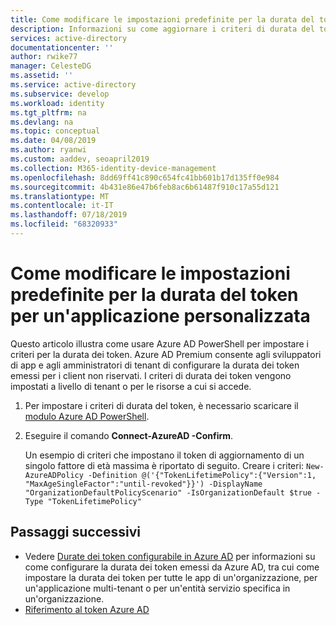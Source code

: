 ```yaml
---
title: Come modificare le impostazioni predefinite per la durata del token per un'applicazione personalizzata | Microsoft Docs
description: Informazioni su come aggiornare i criteri di durata del token per l'applicazione che si sta sviluppando in Azure AD
services: active-directory
documentationcenter: ''
author: rwike77
manager: CelesteDG
ms.assetid: ''
ms.service: active-directory
ms.subservice: develop
ms.workload: identity
ms.tgt_pltfrm: na
ms.devlang: na
ms.topic: conceptual
ms.date: 04/08/2019
ms.author: ryanwi
ms.custom: aaddev, seoapril2019
ms.collection: M365-identity-device-management
ms.openlocfilehash: 8dd69ff41c890c654fc41bb601b17d135ff0e984
ms.sourcegitcommit: 4b431e86e47b6feb8ac6b61487f910c17a55d121
ms.translationtype: MT
ms.contentlocale: it-IT
ms.lasthandoff: 07/18/2019
ms.locfileid: "68320933"
---
```

# <a name="how-to-change-the-token-lifetime-defaults-for-a-custom-developed-application"></a>Come modificare le impostazioni predefinite per la durata del token per un'applicazione personalizzata

Questo articolo illustra come usare Azure AD PowerShell per impostare i criteri per la durata dei token. Azure AD Premium consente agli sviluppatori di app e agli amministratori di tenant di configurare la durata dei token emessi per i client non riservati. I criteri di durata dei token vengono impostati a livello di tenant o per le risorse a cui si accede.

1. Per impostare i criteri di durata del token, è necessario scaricare il [modulo Azure AD PowerShell](https://www.powershellgallery.com/packages/AzureADPreview).
1. Eseguire il comando **Connect-AzureAD -Confirm**.

    Un esempio di criteri che impostano il token di aggiornamento di un singolo fattore di età massima è riportato di seguito. Creare i criteri: ```New-AzureADPolicy -Definition @('{"TokenLifetimePolicy":{"Version":1, "MaxAgeSingleFactor":"until-revoked"}}') -DisplayName "OrganizationDefaultPolicyScenario" -IsOrganizationDefault $true -Type "TokenLifetimePolicy"```

## <a name="next-steps"></a>Passaggi successivi

* Vedere [Durate dei token configurabile in Azure AD](https://docs.microsoft.com/azure/active-directory/active-directory-configurable-token-lifetimes) per informazioni su come configurare la durata dei token emessi da Azure AD, tra cui come impostare la durata dei token per tutte le app di un'organizzazione, per un'applicazione multi-tenant o per un'entità servizio specifica in un'organizzazione. 
* [Riferimento al token Azure AD](https://docs.microsoft.com/azure/active-directory/develop/active-directory-token-and-claims)

